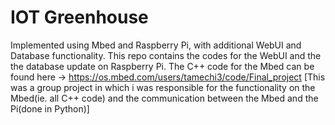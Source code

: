 # IOT Greenhouse

Implemented using Mbed and Raspberry Pi, with additional WebUI and Database functionality. This repo contains the codes for the WebUI and the the database update on Raspberry Pi. The C++ code for the Mbed can be found here -> https://os.mbed.com/users/tamechi3/code/Final_project [This was a group project in which i was responsible for the functionality on the Mbed(ie. all C++ code) and the communication between the Mbed and the Pi(done in Python)]
